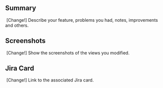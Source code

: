 ## Summary
​
[Change!] Describe your feature, problems you had, notes, improvements and others.
​
## Screenshots
​
[Change!] Show the screenshots of the views you modified.
​
## Jira Card
​
[Change!] Link to the associated Jira card.
